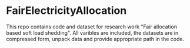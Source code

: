 # FairElectricityAllocation
This repo contains code and dataset for research work "Fair allocation based soft load shedding". All varibles are included, the datasets are in compressed form, unpack data and provide appropriate path in the code.
